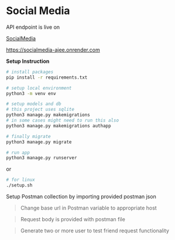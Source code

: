 # Social Media

API endpoint is live on 


[SocialMedia](https://socialmedia-ajee.onrender.com) <br>

https://socialmedia-ajee.onrender.com


**Setup Instruction**

```bash
# install packages
pip install -r requirements.txt
```

```bash
# setup local environment
python3 -m venv env
```

```bash
# setup models and db
# this project uses sqlite
python3 manage.py makemigrations
# in some cases might need to run this also
python3 manage.py makemigrations authapp

# finally migrate
python3 manage.py migrate
```

```bash
# run app
python3 manage.py runserver
```

or

```bash
# for linux
./setup.sh
```

Setup Postman collection by importing provided postman json
> Change base url in Postman variable to appropriate host 

> Request body is provided with postman file

> Generate two or more user to test friend request functionality 